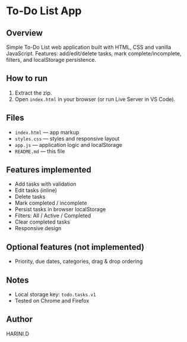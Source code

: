# To-Do List App

## Overview
Simple To-Do List web application built with HTML, CSS and vanilla JavaScript.
Features: add/edit/delete tasks, mark complete/incomplete, filters, and localStorage persistence.

## How to run
1. Extract the zip.
2. Open `index.html` in your browser (or run Live Server in VS Code).

## Files
- `index.html` — app markup
- `styles.css` — styles and responsive layout
- `app.js` — application logic and localStorage
- `README.md` — this file

## Features implemented
- Add tasks with validation
- Edit tasks (inline)
- Delete tasks
- Mark completed / incomplete
- Persist tasks in browser localStorage
- Filters: All / Active / Completed
- Clear completed tasks
- Responsive design

## Optional features (not implemented)
- Priority, due dates, categories, drag & drop ordering

## Notes
- Local storage key: `todo.tasks.v1`
- Tested on Chrome and Firefox

## Author
HARINI.D

